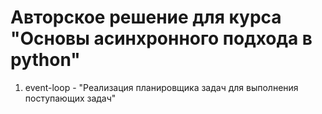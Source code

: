 # Авторское решение для курса "Основы асинхронного подхода в python"

1. event-loop  - "Реализация планировщика задач для выполнения поступающих задач"
